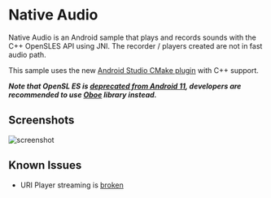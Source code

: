 # Native Audio

Native Audio is an Android sample that plays and records sounds with the C++
OpenSLES API using JNI. The recorder / players created are not in fast audio
path.

This sample uses the new
[Android Studio CMake plugin](http://tools.android.com/tech-docs/external-c-builds)
with C++ support.

***Note that OpenSL ES is
[deprecated from Android 11](https://developer.android.com/preview/features#deprecate-opensl),
developers are recommended to use [Oboe](https://github.com/google/oboe) library
instead.***

## Screenshots

![screenshot](screenshot.png)

## Known Issues

- URI Player streaming is
  [broken](https://github.com/googlesamples/android-ndk/issues/229)
